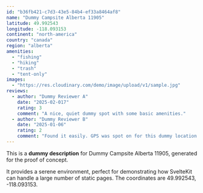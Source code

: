 ```yaml
---
id: "b36fb421-c7d3-43e5-84b4-ef33a8464af8"
name: "Dummy Campsite Alberta 11905"
latitude: 49.992543
longitude: -118.093153
continent: "north-america"
country: "canada"
region: "alberta"
amenities:
  - "fishing"
  - "hiking"
  - "trash"
  - "tent-only"
images:
  - "https://res.cloudinary.com/demo/image/upload/v1/sample.jpg"
reviews:
  - author: "Dummy Reviewer A"
    date: "2025-02-017"
    rating: 3
    comment: "A nice, quiet dummy spot with some basic amenities."
  - author: "Dummy Reviewer B"
    date: "2025-01-06"
    rating: 2
    comment: "Found it easily. GPS was spot on for this dummy location."
---
```


This is a **dummy description** for Dummy Campsite Alberta 11905, generated for the proof of concept.

It provides a serene environment, perfect for demonstrating how SvelteKit can handle a large number of static pages. The coordinates are 49.992543, -118.093153.
